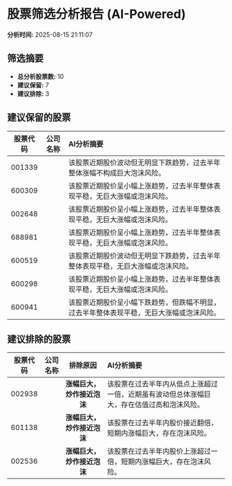# 股票筛选分析报告 (AI-Powered)

**分析时间:** 2025-08-15 21:11:07

## 筛选摘要

- **总分析股票数:** 10
- **建议保留:** 7
- **建议排除:** 3

## 建议保留的股票

| 股票代码 | 公司名称 | AI分析摘要 |
|:---:|:---:|:---|
| 001339 |  | 该股票近期股价波动但无明显下跌趋势，过去半年整体涨幅不构成巨大泡沫风险。 |
| 600309 |  | 该股票近期股价呈小幅上涨趋势，过去半年整体表现平稳，无巨大涨幅或泡沫风险。 |
| 002648 |  | 该股票近期股价呈小幅上涨趋势，过去半年整体表现平稳，无巨大涨幅或泡沫风险。 |
| 688981 |  | 该股票近期股价呈小幅上涨趋势，过去半年整体表现平稳，无巨大涨幅或泡沫风险。 |
| 600519 |  | 该股票近期股价波动但无明显下跌趋势，过去半年整体表现平稳，无巨大涨幅或泡沫风险。 |
| 600298 |  | 该股票近期股价呈小幅上涨趋势，过去半年整体表现平稳，无巨大涨幅或泡沫风险。 |
| 600941 |  | 该股票近期股价呈小幅下跌趋势，但跌幅不明显，过去半年整体表现平稳，无巨大涨幅或泡沫风险。 |

## 建议排除的股票

| 股票代码 | 公司名称 | 排除原因 | AI分析摘要 |
|:---:|:---:|:---:|:---|
| 002938 |  | **涨幅巨大，炒作接近泡沫** | 该股票在过去半年内从低点上涨超过一倍，近期虽有波动但总体涨幅巨大，存在估值过高和泡沫风险。 |
| 601138 |  | **涨幅巨大，炒作接近泡沫** | 该股票在过去半年内股价接近翻倍，短期内涨幅巨大，存在泡沫风险。 |
| 002536 |  | **涨幅巨大，炒作接近泡沫** | 该股票在过去半年内股价上涨超过一倍，短期内涨幅巨大，存在泡沫风险。 |
